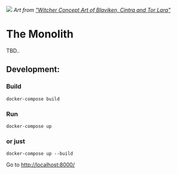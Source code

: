 ![](https://reposart.s3.eu-west-2.amazonaws.com/minusz/monolith.jpg)
*Art from ["Witcher Concept Art of Blaviken, Cintra and Tor Lara"](https://redanianintelligence.com/2019/12/31/new-witcher-concept-art-of-blaviken-cintra-and-tor-lara/)*

# The Monolith
TBD..

## Development:

### Build
`docker-compose build`

### Run
`docker-compose up`

### or just
`docker-compose up --build`

Go to [http://localhost:8000/](http://localhost:8000/)
